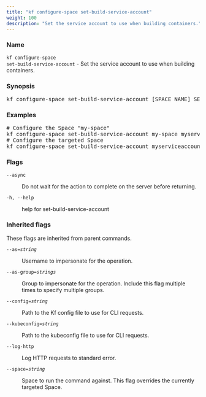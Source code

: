 ```yaml
---
title: "kf configure-space set-build-service-account"
weight: 100
description: "Set the service account to use when building containers."
---
```

### Name

<code translate="no">kf configure-space set-build-service-account</code> - Set the service account to use when building containers.

### Synopsis

<pre translate="no">kf configure-space set-build-service-account [SPACE_NAME] SERVICE_ACCOUNT [flags]</pre>

### Examples

<pre translate="no">
# Configure the Space &#34;my-space&#34;
kf configure-space set-build-service-account my-space myserviceaccount
# Configure the targeted Space
kf configure-space set-build-service-account myserviceaccount
</pre>

### Flags

<dl>
<dt><code translate="no">--async</code></dt>
<dd><p>Do not wait for the action to complete on the server before returning.</p>
</dd>
<dt><code translate="no">-h, --help</code></dt>
<dd><p>help for set-build-service-account</p>
</dd>
</dl>


### Inherited flags

These flags are inherited from parent commands.

<dl>
<dt><code translate="no">--as=<var translate="no">string</var></code></dt>
<dd><p>Username to impersonate for the operation.</p>
</dd>
<dt><code translate="no">--as-group=<var translate="no">strings</var></code></dt>
<dd><p>Group to impersonate for the operation. Include this flag multiple times to specify multiple groups.</p>
</dd>
<dt><code translate="no">--config=<var translate="no">string</var></code></dt>
<dd><p>Path to the Kf config file to use for CLI requests.</p>
</dd>
<dt><code translate="no">--kubeconfig=<var translate="no">string</var></code></dt>
<dd><p>Path to the kubeconfig file to use for CLI requests.</p>
</dd>
<dt><code translate="no">--log-http</code></dt>
<dd><p>Log HTTP requests to standard error.</p>
</dd>
<dt><code translate="no">--space=<var translate="no">string</var></code></dt>
<dd><p>Space to run the command against. This flag overrides the currently targeted Space.</p>
</dd>
</dl>


